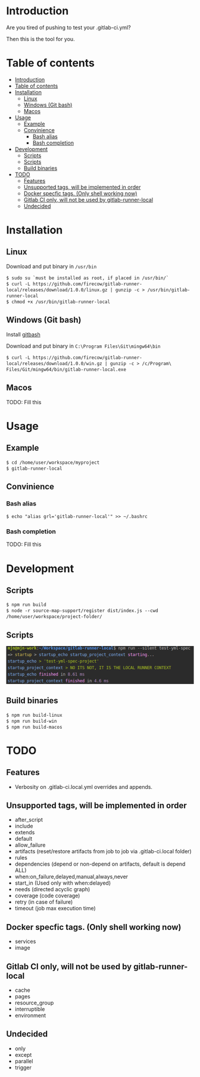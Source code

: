 # Introduction
Are you tired of pushing to test your .gitlab-ci.yml?

Then this is the tool for you.

# Table of contents
   * [Introduction](#introduction)
   * [Table of contents](#table-of-contents)
   * [Installation](#installation)
      * [Linux](#linux)
      * [Windows (Git bash)](#windows-git-bash)
      * [Macos](#macos)
   * [Usage](#usage)
      * [Example](#example)
      * [Convinience](#convinience)
         * [Bash alias](#bash-alias)
         * [Bash completion](#bash-completion)
   * [Development](#development)
      * [Scripts](#scripts)
      * [Scripts](#scripts-1)
      * [Build binaries](#build-binaries)
   * [TODO](#todo)
      * [Features](#features)
      * [Unsupported tags, will be implemented in order](#unsupported-tags-will-be-implemented-in-order)
      * [Docker specfic tags. (Only shell working now)](#docker-specfic-tags-only-shell-working-now)
      * [Gitlab CI only, will not be used by gitlab-runner-local](#gitlab-ci-only-will-not-be-used-by-gitlab-runner-local)
      * [Undecided](#undecided)

# Installation
## Linux
Download and put binary in `/usr/bin`

    $ sudo su `must be installed as root, if placed in /usr/bin/`
    $ curl -L https://github.com/firecow/gitlab-runner-local/releases/download/1.0.0/linux.gz | gunzip -c > /usr/bin/gitlab-runner-local
    $ chmod +x /usr/bin/gitlab-runner-local
    
## Windows (Git bash)
Install [gitbash](https://git-scm.com/downloads)

Download and put binary in `C:\Program Files\Git\mingw64\bin`

    $ curl -L https://github.com/firecow/gitlab-runner-local/releases/download/1.0.0/win.gz | gunzip -c > /c/Program\ Files/Git/mingw64/bin/gitlab-runner-local.exe

## Macos
TODO: Fill this

# Usage
## Example
    $ cd /home/user/workspace/myproject
    $ gitlab-runner-local

## Convinience
### Bash alias
    $ echo "alias grl='gitlab-runner-local'" >> ~/.bashrc
### Bash completion
TODO: Fill this


# Development
## Scripts

    $ npm run build
    $ node -r source-map-support/register dist/index.js --cwd /home/user/workspace/project-folder/

## Scripts
![Alt text](/docs/images/development.png "Development output")

## Build binaries
    $ npm run build-linux
    $ npm run build-win
    $ npm run build-macos

# TODO

## Features
- Verbosity on .gitlab-ci.local.yml overrides and appends.

## Unsupported tags, will be implemented in order
- after_script
- include
- extends
- default
- allow_failure
- artifacts (reset/restore artifacts from job to job via .gitlab-ci.local folder)
- rules
- dependencies (depend or non-depend on artifacts, default is depend ALL)
- when:on_failure,delayed,manual,always,never
- start_in (Used only with when:delayed)
- needs (directed acyclic graph)
- coverage (code coverage)
- retry (in case of failure)
- timeout (job max execution time)

## Docker specfic tags. (Only shell working now)
- services
- image

## Gitlab CI only, will not be used by gitlab-runner-local
- cache
- pages
- resource_group
- interruptible
- environment

## Undecided
- only
- except
- parallel
- trigger

